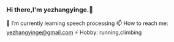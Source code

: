 ### Hi there,I'm yezhangyinge.👋
🌱 I’m currently learning speech processing
📫 How to reach me: yezhangyinge@gmail.com
⚡ Hobby: running,climbing
<!--
**yezhangyinge/yezhangyinge** is a ✨ _special_ ✨ repository because its `README.md` (this file) appears on your GitHub profile.

Here are some ideas to get you started:

- 🔭 I’m currently working on ...
- 🌱 I’m currently learning speech processing
- 👯 I’m looking to collaborate on ...
- 🤔 I’m looking for help with ...
- 💬 Ask me about ...
- 📫 How to reach me: yezhangyinge@gmail.com
- 😄 Pronouns: ...
- ⚡ Fun fact: ...
-->
